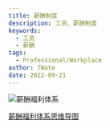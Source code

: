 ```yaml
---
title: 薪酬制度
description: 工资、薪酬制度
keywords:
  - 工资
  - 薪酬
tags:
  - Professional/Workplace
author: 7Wate
date: 2022-09-21
---
```


![薪酬福利体系](https://static.7wate.com/img/2022/09/21/5dfe6d1a738c6.png)

[薪酬福利体系思维导图](https://static.7wate.com/img/2022/09/21/9504f78536cbe.xmind)
